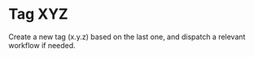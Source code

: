 # Tag XYZ
Create a new tag (x.y.z) based on the last one, and dispatch a relevant workflow if needed.
